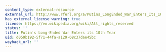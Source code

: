 ```yaml
---
content_type: external-resource
external_url: http://www.rferl.org/a/Putins_LongEnded_War_Enters_Its_10th_Year/1336921.html
has_external_license_warning: true
license: https://en.wikipedia.org/wiki/All_rights_reserved
status: ''
title: Putin's Long-Ended War Enters its 10th Year
uid: d059b192-5f71-44fa-a129-68c37dae45bc
wayback_url: ''
---
```

